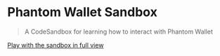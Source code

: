 # Phantom Wallet Sandbox

> A CodeSandbox for learning how to interact with Phantom Wallet

[Play with the sandbox in full view](https://r3byv.csb.app/)
